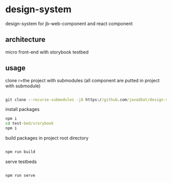 # design-system
design-system for jb-web-component and react component

## architecture

micro front-end with storybook testbed

## usage

clone r=the project with submodules (all component are putted in project with submodule)
```cmd

git clone --recurse-submodules -j8 https://github.com/javadbat/design-system.git

```

install packages

```cmd
npm i
cd test-bed/srorybook
npm i
```
build packages in project root directory
```cmd

npm run build

```
serve testbeds
```cmd

npm run serve

```